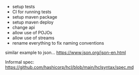
- setup tests
- CI for running tests
- setup maven package
- setup maven deploy
- change api
- allow use of POJOs
- allow use of streams
- rename everything to fix naming conventions


similar example to json...
https://www.json.org/json-en.html

Informal spec:
https://github.com/hashicorp/hcl/blob/main/hclsyntax/spec.md
